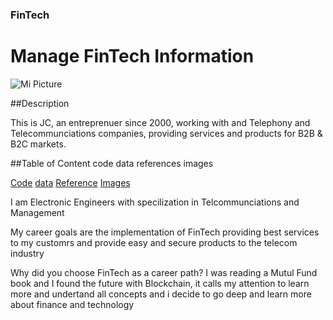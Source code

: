 ### FinTech

# Manage FinTech Information

![Mi Picture](https://www.telonline.com/wp-content/uploads/2019/10/LOGO_TELONLINE.png)

##Description

This is JC, an entreprenuer since 2000, working with and Telephony and Telecommunciations companies, providing services and products for B2B & B2C markets. 

##Table of Content
  code
  data
  references
  images

[Code](code)
[data](data)
[Reference](reference)
[Images](images)

I am Electronic Engineers with specilization in Telcommunciations and Management  

My career goals are the implementation of FinTech providing best services to my customrs and provide easy and secure products to the telecom industry

Why did you choose FinTech as a career path?
I was reading a Mutul Fund book and I found the future with Blockchain, it calls my attention to learn more and undertand all concepts and i decide to go deep and learn more about finance and technology
